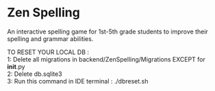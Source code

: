 # Zen Spelling

An interactive spelling game for 1st-5th grade students to improve their spelling and grammar abilities.

TO RESET YOUR LOCAL DB :   
1: Delete all migrations in backend/ZenSpelling/Migrations EXCEPT for __init__.py   
2: Delete db.sqlite3   
3: Run this command in IDE terminal : ./dbreset.sh   


